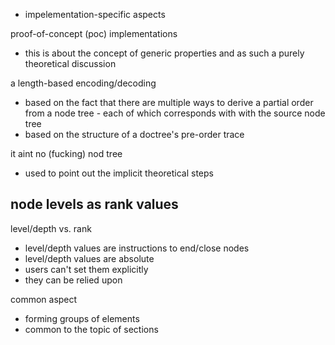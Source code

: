
- impelementation-specific aspects

proof-of-concept (poc) implementations
- this is about the concept of generic properties
  and as such a purely theoretical discussion

a length-based encoding/decoding
- based on the fact that there are multiple ways to
  derive a partial order from a node tree - each of
  which corresponds with with the source node tree
- based on the structure of a doctree's pre-order trace

it aint no (fucking) nod tree
- used to point out the implicit theoretical steps

<!-- ======================================================================= -->
## node levels as rank values

level/depth vs. rank
* level/depth values are instructions to end/close nodes
* level/depth values are absolute
* users can't set them explicitly
* they can be relied upon

common aspect
* forming groups of elements
* common to the topic of sections

